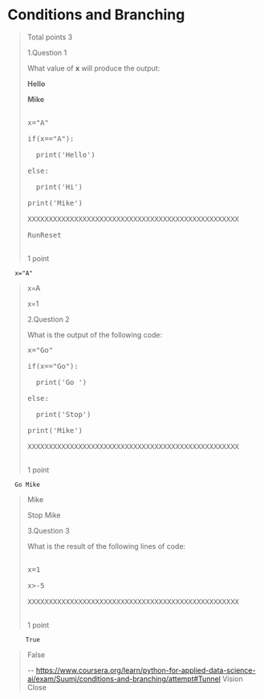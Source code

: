 # Conditions and Branching
> 
> Total points 3
> 
>  1.Question 1
> 
> What value of **x** will produce the output:
> 
> **Hello**
> 
> **Mike**
> 
> <pre contenteditable="false" data-language="python" data-evaluator-id="donhTpVvSp6J4U6VbxqedA" style="opacity: 1;" tabindex="0">
>
> x="A"
> 
> if(x=="A"):
> 
>   print('Hello')
> 
> else:
> 
>   print('Hi')
> 
> print('Mike')
> 
> XXXXXXXXXXXXXXXXXXXXXXXXXXXXXXXXXXXXXXXXXXXXXXXXXX
> 
> RunReset
> 
> </pre>
> 
> 1 point 
> 

      x="A" 
> 
>  x=A 
> 
>  x=1 
> 
>  2.Question 2
> 
> What is the output of the following code:
> 
> <pre contenteditable="false" data-language="python" style="opacity: 1;" tabindex="0">
> x="Go"
> 
> if(x=="Go"):
> 
>   print('Go ')
> 
> else:
> 
>   print('Stop')
> 
> print('Mike')
> 
> XXXXXXXXXXXXXXXXXXXXXXXXXXXXXXXXXXXXXXXXXXXXXXXXXX
> 
> </pre>
> 
> 1 point 
> 

      Go Mike 
> 
>  Mike 
> 
>  Stop Mike 
> 
>  3.Question 3
> 
> What is the result of the following lines of code:
> 
> <pre contenteditable="false" data-language="python" style="opacity: 1;" tabindex="0">
> 
> x=1
> 
> x>-5
> 
> XXXXXXXXXXXXXXXXXXXXXXXXXXXXXXXXXXXXXXXXXXXXXXXXXX
> 
> </pre>
> 
> 1 point 
> 

         True 
> 
>  False
>
> -- https://www.coursera.org/learn/python-for-applied-data-science-ai/exam/Suumj/conditions-and-branching/attempt#Tunnel Vision Close
